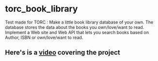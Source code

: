 # torc_book_library
Test made for TORC : Make a little book library database of your own. The database stores the data about the books you own/love/want to read. Implement a Web site and Web API that lets you search books based on Author, ISBN or own/love/want to read.

## Here's is a [video](https://www.youtube.com/watch?v=w6_XML7KT1I) covering the project 
